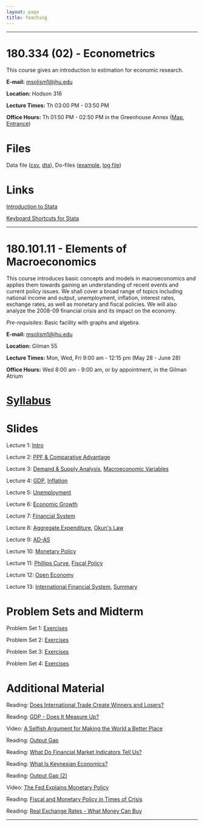 ```yaml
---
layout: page
title: Teaching
---
```



---

# 180.334 (02) - Econometrics

This course gives an introduction to estimation for economic research.

**E-mail:** <msolism1@jhu.edu>

**Location:** Hodson 316

**Lecture Times:** Th 03:00 PM - 03:50 PM

**Office Hours:** Th 01:50 PM - 02:50 PM in the Greenhouse Annex ([Map](/files/teaching/Greenhouse_Map.png), [Entrance](/files/teaching/Greenhouse_Entrance.png))

# Files

Data file ([csv](/files/teaching/metrics/intro_hs0.csv), [dta](/files/teaching/metrics/intro_hs0.dta)), Do-files ([example](/files/teaching/metrics/example.do), [log file](/files/teaching/metrics/how-to-log-file.do))


# Links

[Introduction to Stata](https://en.wikibooks.org/wiki/Stata/Introduction)

[Keyboard Shortcuts for Stata](http://www.carlhiggs.com/2014/04/keyboard-shortcuts-for-stataic-13/)






---


# 180.101.11 - Elements of Macroeconomics

This course introduces basic concepts and models in macroeconomics and applies them towards gaining an understanding of 
recent events and current policy issues. We shall cover a broad range of topics including national income and output, 
unemployment, inflation, interest rates, exchange rates, as well as monetary and fiscal policies. We will also analyze the 2008-09 financial crisis and its impact on the economy. 

*Pre-requisites:* Basic facility with graphs and algebra. 

**E-mail:** <msolism1@jhu.edu>

**Location:** Gilman 55

**Lecture Times:** Mon, Wed, Fri    9:00 am - 12:15 pm     (May 28 - June 28)

**Office Hours:** Wed 8:00 am - 9:00 am, or by appointment, in the Gilman Atrium

# [Syllabus](/files/teaching/macro/Syllabus101.pdf)

# Slides

Lecture 1: [Intro](/files/teaching/macro/Slides101_01_Intro.pdf)

Lecture 2: [PPF & Comparative Advantage](/files/teaching/macro/Slides101_02_PPF.pdf)

Lecture 3: [Demand & Supply Analysis](/files/teaching/macro/Slides101_03_DS.pdf), [Macroeconomic Variables](/files/teaching/macro/Slides101_03_MacroVars.pdf)

Lecture 4: [GDP](/files/teaching/macro/Slides101_04_GDP.pdf), [Inflation](/files/teaching/macro/Slides101_04_Inflation.pdf)

Lecture 5: [Unemployment](/files/teaching/macro/Slides101_05_Unemployment.pdf)

Lecture 6: [Economic Growth](/files/teaching/macro/Slides101_06_Growth.pdf)

Lecture 7: [Financial System](/files/teaching/macro/Slides101_07_S&I.pdf)

Lecture 8: [Aggregate Expenditure](/files/teaching/macro/Slides101_08_AE.pdf), [Okun's Law](/files/teaching/macro/Slides101_08_Okun.pdf)

Lecture 9: [AD-AS](/files/teaching/macro/Slides101_09_AD-AS.pdf)

Lecture 10: [Monetary Policy](/files/teaching/macro/Slides101_10_MP.pdf)

Lecture 11: [Phillips Curve](/files/teaching/macro/Slides101_11_PC.pdf), [Fiscal Policy](/files/teaching/macro/Slides101_11_FP.pdf)

Lecture 12: [Open Economy](/files/teaching/macro/Slides101_12_OE.pdf)

Lecture 13: [International Financial System](/files/teaching/macro/Slides101_13_IFS.pdf), [Summary](/files/teaching/macro/Slides101_13_Summary.pdf)

# Problem Sets and Midterm

Problem Set 1: [Exercises](/files/teaching/macro/PS1.pdf)

Problem Set 2: [Exercises](/files/teaching/macro/PS2.pdf)

Problem Set 3: [Exercises](/files/teaching/macro/PS3.pdf)

Problem Set 4: [Exercises](/files/teaching/macro/PS4.pdf)

# Additional Material

Reading: [Does International Trade Create Winners and Losers?](/files/teaching/macro/Reading-International_Trade.pdf)

Reading: [GDP - Does It Measure Up?](/files/teaching/macro/Reading-GDP.pdf)

Video: [A Selfish Argument for Making the World a Better Place](https://youtu.be/rvskMHn0sqQ)

Reading: [Output Gap](/files/teaching/macro/Reading-Output_Gap.pdf)

Reading: [What Do Financial Market Indicators Tell Us?](/files/teaching/macro/Reading-Financial_Market_Indicators.pdf)

Reading: [What Is Keynesian Economics?](/files/teaching/macro/Reading-Keynesian_Economics.pdf)

Reading: [Output Gap (2)](/files/teaching/macro/Reading-Output_Gap_2.pdf)

Video: [The Fed Explains Monetary Policy](https://youtu.be/wOfQPn9Jwpo)

Reading: [Fiscal and Monetary Policy in Times of Crisis](/files/teaching/macro/Reading-FP&MP_in_Crisis.pdf)

Reading: [Real Exchange Rates - What Money Can Buy](/files/teaching/macro/Reading-RER.pdf)

___
